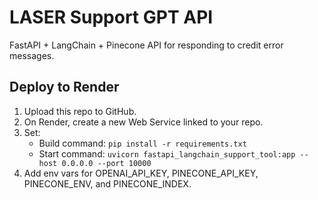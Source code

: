 # LASER Support GPT API

FastAPI + LangChain + Pinecone API for responding to credit error messages.

## Deploy to Render

1. Upload this repo to GitHub.
2. On Render, create a new Web Service linked to your repo.
3. Set:
   - Build command: `pip install -r requirements.txt`
   - Start command: `uvicorn fastapi_langchain_support_tool:app --host 0.0.0.0 --port 10000`
4. Add env vars for OPENAI_API_KEY, PINECONE_API_KEY, PINECONE_ENV, and PINECONE_INDEX.